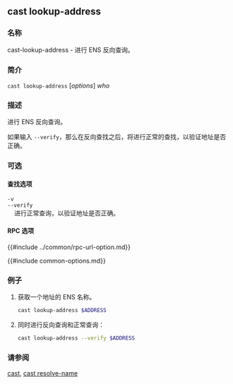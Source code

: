 ## cast lookup-address

### 名称

cast-lookup-address - 进行 ENS 反向查询。

### 简介

``cast lookup-address`` [*options*] *who*

### 描述

进行 ENS 反向查询。

如果输入 `--verify`，那么在反向查找之后，将进行正常的查找，以验证地址是否正确。

### 可选

#### 查找选项

`-v`  
`--verify`  
&nbsp;&nbsp;&nbsp;&nbsp;进行正常查询，以验证地址是否正确。

#### RPC 选项

{{#include ../common/rpc-url-option.md}}

{{#include common-options.md}}

### 例子

1. 获取一个地址的 ENS 名称。
    ```sh
    cast lookup-address $ADDRESS
    ```

2. 同时进行反向查询和正常查询：
    ```sh
    cast lookup-address --verify $ADDRESS
    ```

### 请参阅

[cast](./cast.md), [cast resolve-name](./cast-resolve-name.md)

